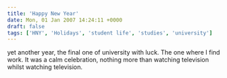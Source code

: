 ```yaml
---
title: 'Happy New Year'
date: Mon, 01 Jan 2007 14:24:11 +0000
draft: false
tags: ['HNY', 'Holidays', 'student life', 'studies', 'university']
---
```


yet another year, the final one of university with luck. The one where I find work. It was a calm celebration, nothing more than watching television whilst watching television.